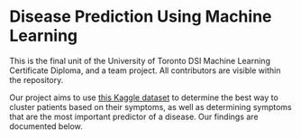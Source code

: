 # Disease Prediction Using Machine Learning

This is the final unit of the University of Toronto DSI Machine Learning Certificate Diploma, and a team project. All contributors are visible within the repository. 

Our project aims to use [this Kaggle dataset](https://www.kaggle.com/datasets/kaushil268/disease-prediction-using-machine-learning) to determine the best way to cluster patients based on their symptoms, as well as determining symptoms that are the most important predictor of a disease. Our findings are documented below. 


